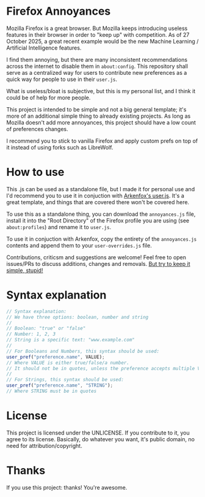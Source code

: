 # Firefox Annoyances
Mozilla Firefox is a great browser. But Mozilla keeps introducing useless features in their browser in order to "keep up" with competition. As of 27 October 2025, a great recent example would be the new Machine Learning / Artificial Intelligence features.

I find them annoying, but there are many inconsistent recommendations across the internet to disable them in `about:config`. This repository shall serve as a centralized way for users to contribute new preferences as a quick way for people to use in their `user.js`.

What is useless/bloat is subjective, but this is my personal list, and I think it could be of help for more people.

This project is intended to be simple and not a big general template; it's more of an additional simple thing to already existing projects. As long as Mozilla doesn't add more annoyances, this project should have a low count of preferences changes.

I recommend you to stick to vanilla Firefox and apply custom prefs on top of it instead of using forks such as LibreWolf.

# How to use
This .js can be used as a standalone file, but I made it for personal use and I'd recommend you to use it in conjuction with [Arkenfox's user.js](https://github.com/arkenfox/user.js). It's a great template, and things that are covered there won't be covered here.

To use this as a standalone thing, you can download the `annoyances.js` file, install it into the "Root Directory" of the Firefox profile you are using (see `about:profiles`) and rename it to `user.js`.

To use it in conjuction with Arkenfox, copy the entirety of the `annoyances.js` contents and append them to your `user-overrides.js` file.

Contributions, criticsm and suggestions are welcome! Feel free to open issues/PRs to discuss additions, changes and removals. [But try to keep it simple, stupid!](https://en.wikipedia.org/wiki/KISS_principle)

# Syntax explanation
```javascript
// Syntax explanation:
// We have three options: boolean, number and string
//
// Boolean: "true" or "false"
// Number: 1, 2, 3
// String is a specific text: "www.example.com"
//
// For Booleans and Numbers, this syntax should be used:
user_pref("preference.name", VALUE);
// Where VALUE is either true/false/a number.
// It should not be in quotes, unless the preference accepts multiple VALUEs.
//
// For Strings, this syntax should be used:
user_pref("preference.name", "STRING");
// Where STRING must be in quotes
```

# License
This project is licensed under the UNLICENSE. If you contribute to it, you agree to its license. Basically, do whatever you want, it's public domain, no need for attribution/copyright.

# Thanks
If you use this project: thanks! You're awesome.
